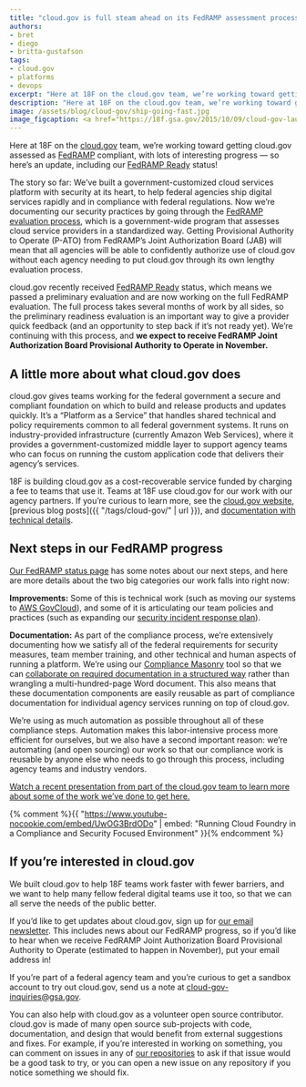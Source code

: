 ```yaml
---
title: "cloud.gov is full steam ahead on its FedRAMP assessment process"
authors:
- bret
- diego
- britta-gustafson
tags:
- cloud.gov
- platforms
- devops
excerpt: "Here at 18F on the cloud.gov team, we’re working toward getting cloud.gov assessed as FedRAMP compliant, with lots of interesting progress — so here’s an update, including our FedRAMP Ready status!"
description: "Here at 18F on the cloud.gov team, we’re working toward getting cloud.gov assessed as FedRAMP compliant, with lots of interesting progress — so here’s an update, including our FedRAMP Ready status!"
image: /assets/blog/cloud-gov/ship-going-fast.jpg
image_figcaption: <a href="https://18f.gsa.gov/2015/10/09/cloud-gov-launch/">To always be shipping, you need a shipyard.</a> Image courtesy of the <a href="https://www.flickr.com/photos/usnavy/8428935049/">U.S. Navy / Public domain</a>
---
```


Here at 18F on the [cloud.gov](https://cloud.gov/) team, we’re working toward getting cloud.gov assessed as [FedRAMP](https://www.fedramp.gov/) compliant, with lots of interesting progress — so here’s an update, including our [FedRAMP Ready](https://marketplace.fedramp.gov/#/product/18f-cloudgov?sort=productName&productNameSearch=18f) status!

The story so far: We’ve built a government-customized cloud services platform with security at its heart, to help federal agencies ship digital services rapidly and in compliance with federal regulations. Now we’re documenting our security practices by going through the [FedRAMP evaluation process](https://www.fedramp.gov/about-us/about/), which is a government-wide program that assesses cloud service providers in a standardized way. Getting Provisional Authority to Operate (P-ATO) from FedRAMP’s Joint Authorization Board (JAB) will mean that all agencies will be able to confidently authorize use of cloud.gov without each agency needing to put cloud.gov through its own lengthy evaluation process.

cloud.gov recently received [FedRAMP Ready](https://marketplace.fedramp.gov/#/product/18f-cloudgov?sort=productName&productNameSearch=18f) status, which means we passed a preliminary evaluation and are now working on the full FedRAMP evaluation. The full process takes several months of work by all sides, so the preliminary readiness evaluation is an important way to give a provider quick feedback (and an opportunity to step back if it’s not ready yet). We’re continuing with this process, and **we expect to receive FedRAMP Joint Authorization Board Provisional Authority to Operate in November.**

A little more about what cloud.gov does
---------------------------------------

cloud.gov gives teams working for the federal government a secure and compliant foundation on which to build and release products and updates quickly. It’s a “Platform as a Service” that handles shared technical and policy requirements common to all federal government systems. It runs on industry-provided infrastructure (currently Amazon Web Services), where it provides a government-customized middle layer to support agency teams who can focus on running the custom application code that delivers their agency’s services.

18F is building cloud.gov as a cost-recoverable service funded by charging a fee to teams that use it. Teams at 18F use cloud.gov for our work with our agency partners. If you’re curious to learn more, see the [cloud.gov website](https://cloud.gov/), [previous blog posts]({{ "/tags/cloud-gov/" | url }}), and [documentation with technical details](https://docs.cloud.gov/intro/overview/what-is-cloudgov/).

Next steps in our FedRAMP progress
----------------------------------

[Our FedRAMP status page](https://marketplace.fedramp.gov/#/product/18f-cloudgov?sort=productName&productNameSearch=18f) has some notes about our next steps, and here are more details about the two big categories our work falls into right now:

**Improvements:** Some of this is technical work (such as moving our systems to [AWS GovCloud](https://aws.amazon.com/govcloud-us/)), and some of it is articulating our team policies and practices (such as expanding our [security incident response plan](https://docs.cloud.gov/ops/security-ir/)).

**Documentation:** As part of the compliance process, we’re extensively documenting how we satisfy all of the federal requirements for security measures, team member training, and other technical and human aspects of running a platform. We’re using our [Compliance Masonry](https://github.com/opencontrol/compliance-masonry) tool so that we can [collaborate on required documentation in a structured way](https://github.com/18F/cg-compliance) rather than wrangling a multi-hundred-page Word document. This also means that these documentation components are easily reusable as part of compliance documentation for individual agency services running on top of cloud.gov.

We’re using as much automation as possible throughout all of these compliance steps. Automation makes this labor-intensive process more efficient for ourselves, but we also have a second important reason: we’re automating (and open sourcing) our work so that our compliance work is reusable by anyone else who needs to go through this process, including agency teams and industry vendors.

[Watch a recent presentation from part of the cloud.gov team to learn more about some of the work we’ve done to get here.](https://www.youtube-nocookie.com/embed/UwOG3BrdODo)

{% comment %}{{ "https://www.youtube-nocookie.com/embed/UwOG3BrdODo" | embed: "Running Cloud Foundry in a Compliance and Security Focused Environment" }}{% endcomment %}

If you’re interested in cloud.gov
---------------------------------

We built cloud.gov to help 18F teams work faster with fewer barriers, and we want to help many fellow federal digital teams use it too, so that we can all serve the needs of the public better.

If you’d like to get updates about cloud.gov, sign up for [our email newsletter](https://cloud.gov/#contact). This includes news about our FedRAMP progress, so if you’d like to hear when we receive FedRAMP Joint Authorization Board Provisional Authority to Operate (estimated to happen in November), put your email address in!

If you’re part of a federal agency team and you’re curious to get a sandbox account to try out cloud.gov, send us a note at [cloud-gov-inquiries@gsa.gov](mailto:cloud-gov-inquiries@gsa.gov).

You can also help with cloud.gov as a volunteer open source contributor. cloud.gov is made of many open source sub-projects with code, documentation, and design that would benefit from external suggestions and fixes. For example, if you’re interested in working on something, you can comment on issues in any of [our repositories](https://docs.cloud.gov/ops/repos/) to ask if that issue would be a good task to try, or you can open a new issue on any repository if you notice something we should fix.
